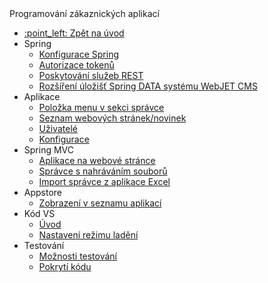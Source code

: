  <div class="sidebar-section">Programování zákaznických aplikací</div>

- [:point\_left: Zpět na úvod](/?back)
- Spring
  - [Konfigurace Spring](/custom-apps/spring-config/)
  - [Autorizace tokenů](/custom-apps/spring/api-auth.md)
  - [Poskytování služeb REST](/custom-apps/spring/rest-url.md)
  - [Rozšíření úložišť Spring DATA systému WebJET CMS](/custom-apps/spring/repository-extend.md)
- Aplikace
  - [Položka menu v sekci správce](/custom-apps/admin-menu-item/)
  - [Seznam webových stránek/novinek](/custom-apps/news/)
  - [Uživatelé](/custom-apps/apps/user/README.md)
  - [Konfigurace](/custom-apps/config/README.md)
- Spring MVC
  - [Aplikace na webové stránce](/custom-apps/spring-mvc/)
  - [Správce s nahráváním souborů](/custom-apps/spring-mvc/admin-with-upload.md)
  - [Import správce z aplikace Excel](/custom-apps/spring-mvc/admin-excel-import.md)
- Appstore
  - [Zobrazení v seznamu aplikací](/custom-apps/appstore/)
- Kód VS
  - [Úvod](/custom-apps/vscode/README.md)
  - [Nastavení režimu ladění](/custom-apps/vscode/debugging/README.md)
- Testování
  - [Možnosti testování](/custom-apps/testing/README.md)
  - [Pokrytí kódu](/custom-apps/testing/codecoverage.md)
